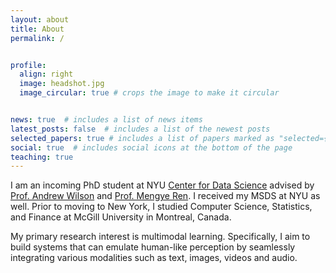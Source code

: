 ```yaml
---
layout: about
title: About
permalink: /


profile:
  align: right
  image: headshot.jpg
  image_circular: true # crops the image to make it circular


news: true  # includes a list of news items
latest_posts: false  # includes a list of the newest posts
selected_papers: true # includes a list of papers marked as "selected={true}"
social: true  # includes social icons at the bottom of the page
teaching: true
---
```


I am an incoming PhD student at NYU [Center for Data Science](https://cds.nyu.edu/) advised by [Prof. Andrew Wilson](https://cims.nyu.edu/~andrewgw/) and [Prof. Mengye Ren](https://mengyeren.com/). I received my MSDS at NYU as well. Prior to moving to New York, I studied Computer Science, Statistics, and Finance at McGill University in Montreal, Canada.

My primary research interest is multimodal learning. Specifically, I aim to build systems that can emulate human-like perception by seamlessly integrating various modalities such as text, images, videos and audio. 
